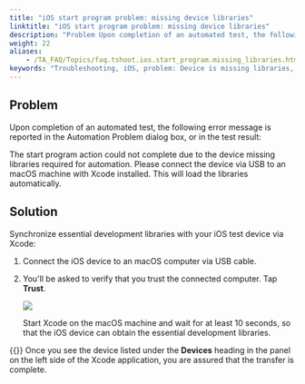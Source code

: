 ```yaml
--- 
title: "iOS start program problem: missing device libraries"
linktitle: "iOS start program problem: missing device libraries"
description: "Problem Upon completion of an automated test, the following error message is reported in the Automation Problem dialog box, or in the test result: The start program action could not complete due to ..."
weight: 22
aliases: 
    - /TA_FAQ/Topics/faq.tshoot.ios.start_program.missing_libraries.html
keywords: "Troubleshooting, iOS, problem: Device is missing libraries, start program, troubleshooting"
---
```


## Problem

Upon completion of an automated test, the following error message is reported in the Automation Problem dialog box, or in the test result:

The start program action could not complete due to the device missing libraries required for automation. Please connect the device via USB to an macOS machine with Xcode installed. This will load the libraries automatically.

## Solution

Synchronize essential development libraries with your iOS test device via Xcode:

1.  Connect the iOS device to an macOS computer via USB cable.
2.  You'll be asked to verify that you trust the connected computer. Tap **Trust**.

    ![](/images/iOS/Images/Trust_computer_dlg.png)

    Start Xcode on the macOS machine and wait for at least 10 seconds, so that the iOS device can obtain the essential development libraries.

{{<tip>}} Once you see the device listed under the **Devices** heading in the panel on the left side of the Xcode application, you are assured that the transfer is complete.





